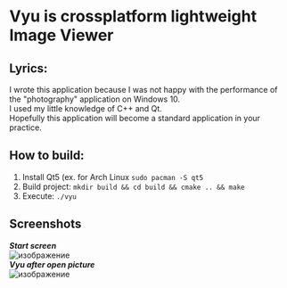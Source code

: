 # Vyu is crossplatform lightweight Image Viewer

## Lyrics:
I wrote this application because I was not happy with the performance of the "photography" application on Windows 10. <br>
I used my little knowledge of C++ and Qt. <br>
Hopefully this application will become a standard application in your practice.

## How to build:
1. Install Qt5 (ex. for Arch Linux ```sudo pacman -S qt5```
2. Build project: ```mkdir build && cd build && cmake .. && make```
3. Execute: ```./vyu```

## Screenshots
***Start screen***
<br>
![изображение](https://user-images.githubusercontent.com/35633190/124517539-e2155000-ddec-11eb-82a1-c61c693bcf4b.png)
<br>
***Vyu after open picture***
<br>
![изображение](https://user-images.githubusercontent.com/35633190/124517560-f1949900-ddec-11eb-86a9-3f9c4b6c12bc.png)
